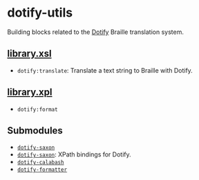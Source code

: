 dotify-utils
============

Building blocks related to the [Dotify][dotify] Braille translation
system.

[library.xsl](dotify-utils/src/main/resources/xml/library.xsl)
-------------------------------------------------

- `dotify:translate`: Translate a text string to Braille with Dotify.

[library.xpl](dotify-utils/src/main/resources/xml/library.xpl)
-------------------------------------------------

- `dotify:format`

Submodules
----------

- [`dotify-saxon`](dotify-core)
- [`dotify-saxon`](dotify-saxon): XPath bindings for Dotify.
- [`dotify-calabash`](dotify-calabash)
- [`dotify-formatter`](dotify-formatter)


[dotify]: http://code.google.com/p/dotify/
